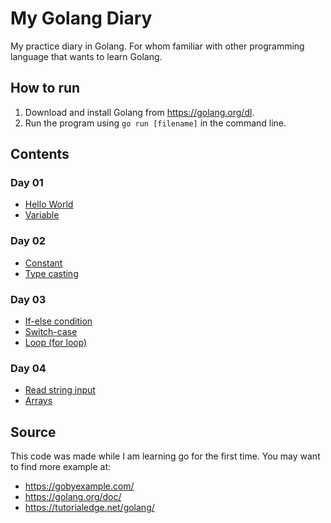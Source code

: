 # My Golang Diary
My practice diary in Golang. For whom familiar with other programming language that wants to learn Golang.

## How to run
1. Download and install Golang from https://golang.org/dl.
1. Run the program using `go run [filename]` in the command line.

## Contents

### Day 01
* [Hello World](./day01/hello/hello.go)
* [Variable](./day01/variable/var.go)

### Day 02
* [Constant](./day02/constant/constant.go)
* [Type casting](./day02/cast/cast.go)

### Day 03
* [If-else condition](./day03/if-else/if.go)
* [Switch-case](./day03/switch/switch.go)
* [Loop (for loop)](./day03/loop/for.go)

### Day 04
* [Read string input](./day04/input/input.go)
* [Arrays](./day04/array/array.go)

## Source
This code was made while I am learning go for the first time. You may want to find more example at:
* https://gobyexample.com/
* https://golang.org/doc/
* https://tutorialedge.net/golang/